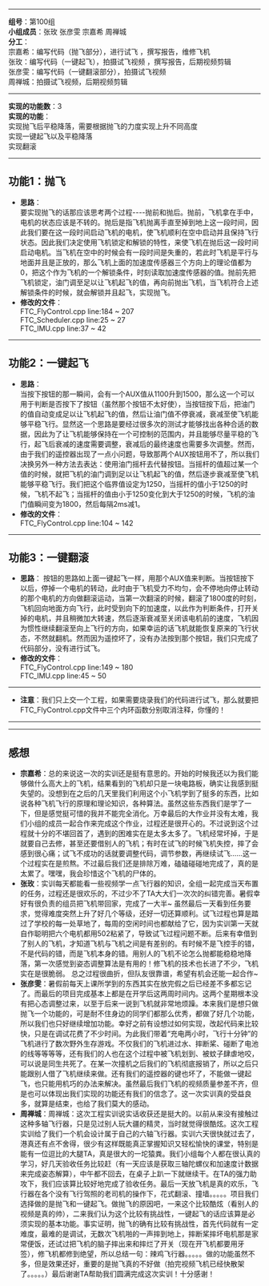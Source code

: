 ***
**组号**：第100组  
**小组成员**：张玫  张彦雯  宗嘉希  周禅城   
**分工**：  
宗嘉希：编写代码（抛飞部分），进行试飞 ，撰写报告，维修飞机  
张玫：编写代码（一键起飞），拍摄试飞视频 ，撰写报告，后期视频剪辑  
张彦雯：编写代码（一键翻滚部分），拍摄试飞视频  
周禅城：拍摄试飞视频，后期视频剪辑  
***
**实现的功能数**：3   
**实现的功能**：  
实现抛飞后平稳降落，需要根据抛飞的力度实现上升不同高度  
实现一键起飞以及平稳降落  
实现翻滚
  
***  
## 功能1：抛飞
* **思路**：  
要实现抛飞的话那应该思考两个过程----抛前和抛后。抛前，飞机拿在手中，电机的状态应该是不转的。抛后是指飞机抛离手直至掉到地上这一段时间，因此我们要在这一段时间启动飞机的电机，使飞机顺利在空中启动并且保持飞行状态。因此我们决定使用飞机锁定和解锁的特性，来使飞机在抛后这一段时间启动电机。当飞机在空中的时候会有一段时间是失重的，若此时飞机是平行与地面并且是正放的，那么飞机上面的加速度传感器三个方向上的理论值都为0，把这个作为飞机的一个解锁条件，时刻读取加速度传感器的值。抛前先把飞机锁定，油门调至足以让飞机起飞的值，再向前抛出飞机，当飞机符合上述解锁条件的时候，就会解锁并且起飞，实现抛飞。
* **修改的文件**：  
FTC_FlyControl.cpp   line:184 ~ 207  
FTC_Scheduler.cpp   line:25 ~ 27  
FTC_IMU.cpp    line:37 ~ 42
***
## 功能2：一键起飞
* **思路**：  
当按下按钮的那一瞬间，会有一个AUX值从1100升到1500，那么这一个可以用于判断是否按下了按钮（虽然那个按钮不太好使），当按钮按下后，把油门的值自动变成足以让飞机起飞的值，然后让油门值不停衰减，衰减至使飞机能够平稳飞行。显然这一个思路是要经过很多次的测试才能够找出各种合适的数据，因此为了让飞机能够保持在一个可控制的范围内，并且能够尽量平稳的飞行，起飞后衰减的速度需要调整，衰减后的最终速度也需要多次调整。然而，由于我们的遥控器出现了一点小问题，导致那两个AUX按钮用不了，所以我们决换另外一种方法去表达：使用油门摇杆去代替按钮。当摇杆的值超过某一个值的时候，就把飞机的油门调到足以让飞机起飞的值，然后逐步衰减至使飞机能够平稳飞行。我们把这个临界值设定为1250，当摇杆的值小于1250的时候，飞机不起飞；当摇杆的值由小于1250变化到大于1250的时候，飞机的油门值瞬间变为1800，然后每隔2ms减1。
* **修改的文件**：  
FTC_FlyControl.cpp   line:104 ~ 142  
***
## 功能3：一键翻滚
* **思路**：
按钮的思路如上面一键起飞一样，用那个AUX值来判断。当按钮按下以后，停掉一个电机的转动，此时由于飞机受力不均匀，会不停地向停止转动的那个电机的方向做翻滚运动，当第一次翻滚的时候，翻滚了1800度的时刻，飞机回向地面方向飞行，此时受到向下的加速度，以此作为判断条件，打开关掉的电机，并且稍微加大转速，然后逐渐衰减至关闭该电机前的速度，飞机因为惯性继续翻滚至向上飞行的方向，如果幸运的话飞机就能恢复原来的飞行状态，不然就翻机。然而因为遥控坏了，没有办法按到那个按钮，我们只完成了代码部分，没有进行试飞。
* **修改的文件**：  
FTC_FlyControl.cpp   line:149 ~ 180  
FTC_IMU.cpp    line:45 ~ 50
***
* **注意**：我们只上交一个工程，如果需要烧录我们的代码进行试飞，那么就要把FTC_FlyControl.cpp文件中三个内环函数分别取消注释，你懂的！
***
***
## 感想  
* **宗嘉希**：总的来说这一次的实训还是挺有意思的。开始的时候我还以为我们能够做什么高大上的飞机，结果看到的飞机却只是一块电路板，确实让我感到挺失望的。没想到在之后的几天里我们利用这个小飞机学到了挺多的东西，比如说各种飞机飞行的原理和理论知识，各种算法。虽然这些东西我们是学了一下，但是感觉挺可惜的我并不能完全消化。万幸最后的大作业并没有太难，我们小组的成员一起合作来完成这个作业，过程还是很开心的。不过说到这个过程就十分的不堪回首了，遇到的困难实在是太多太多了。飞机经常坏掉，于是就要自己去修，甚至还要借别人的飞机；有时在试飞的时候飞机失控，摔了会感到很心痛；试飞不成功的话就要调整代码，调节参数，再继续试飞......这一个过程实在是煎熬。不过最后我们还是排除万难，磕磕碰碰地完成了，真的是太累了。嘿嘿，我会珍惜这个飞机的尸体的。
* **张玫**：实训每天都能看一些视频学一点飞行器的知识，全组一起完成当天布置的任务，过程还是很欢乐的，不过少不了TA大大们一次次的纠错完善。暑假幸好有很负责的组员把飞机带回家，完成了一大半~ 虽然最后一天看到任务要求，觉得难度突然上升了好几个等级，还好一切还算顺利。试飞过程也算是踏过了学校的每一处草地了，每周的空闲时间也都献给了它，因为实训第一天就自作聪明把六个电机都用502粘紧了，导致试飞过程问题不断。后来有幸借到了别人的飞机，才知道飞机与飞机之间是有差别的。有时候不是飞控手的错，不是代码的错，而是飞机本身的错。用别人的飞机不论怎么抛都能稳稳地降落，第一次感觉到姿态调整算法是有用的！修飞机的技术也长进了不少，飞机实在是很脆弱。 总之过程很曲折，但队友很靠谱，希望有机会还能一起合作~
* **张彦雯**：暑假前每天上课所学到的东西其实在放完假之后已经差不多都忘记了。而最后的项目完成基本上都是在开学后这两周时间内。这两个星期根本没有把心态调整过来，以至于后来一说到飞机就非常地烦躁。本来我们是想只做抛飞一个功能的，可是耐不住身边的同学们都那么优秀，都做了好几个功能，所以我们也只好继续增加功能。幸好之前有设想过如何实现，改起代码来比较快，只是在调试花费了不少时间。为此我们带着“充电两小时，飞行十分钟”的飞机进行了数次野外生存游戏。不仅我们的飞机进过水、摔断桨、碰断了电池的线等等等等，还有我们的人也在这个过程中被飞机划到、被蚊子肆虐地咬，可以说是同生共死了。在某一次撞机之后我们的飞机彻底报销了，所以之后只能跟别人借了飞机继续来做。还有我们的遥控器的键也坏了，不能做一键起飞，也只能用机巧的办法来解决。虽然最后我们飞机的视频质量参差不齐，但是也可以体现出我们实现的功能还有我们的信念了。这一次实训真的受益良多，就算是结束，也给了我们莫大的感动。
* **周禅城**：周禅城：这次工程实训说实话收获还是挺大的。以前从来没有接触过这种多轴飞行器，只是见过别人玩大疆的精灵，当时就觉得很酷炫。这次工程实训给了我们一个机会设计属于自己的六轴飞行器。实训六天很快就过去了，港真还有点不舍得，很少有这样既能真正掌握知识又轻松愉快的课堂，特别是能有一位逗比的大腿TA，真是很大的一坨猿粪。我们小组每个人都在很认真的学习，好几天验收任务比较赶（有一天应该是获取三轴陀螺仪和加速度计数据来完成姿态解算），中午都不回去，在桌子上趴一下就继续干。在TA的强力助攻下，我们应该算比较好地完成了验收任务。最后一天放飞机是真的欢乐，飞行器在各个没有飞行驾照的老司机的操作下，花式翻滚、撞墙。。。。。项目我们选择做的是抛飞和一键起飞。做抛飞的原因吧，一来这个比较酷炫（看别人的视频是真的帅），二来我们认为这个比较有挑战性，一键起飞的话应该算是必须实现的基本功能。事实证明，抛飞的确有比较有挑战性，首先代码就有一定难度，最难的是调试，无数次飞机啪的一声摔到地上，摔断桨摔坏电机那是家常便饭，还试过把飞机的脑子摔出来和摔烂了开关（现在开飞机都要用牙签），修飞机都修到绝望，所以总结一句：辣鸡飞行器。。。。。做的功能虽然不多，但是效果还好，重要的是抛飞真的不好做（拍完视频飞机已经快散架了。。。。。）最后谢谢TA帮助我们圆满完成这次实训！十分感谢！
